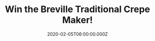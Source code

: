 ---
campaign-uuid: "c-f07bbc0d-2e1d-42a3-b6fd-9956d8a3cec6"
type: "Competition"
category: "Gifts"
date: "2020-02-05T06:00:00.000Z"
end-date: "2020-04-05T23:59:00.000Z"
disable-form: false
is_promoted: false
has_entry_page: true
title: "Win the Breville Traditional Crepe Maker!"
competition-description: "<p>This innovative appliance helps you prepare perfect pancakes\
  \ that you can be proud of. And not just pancakes. Get creative and experimental\
  \ with French crêpes, American-style buttermilk pancakes, Indian poodas or Russian\
  \ blinis. Or ditch the pancake theme and whip up an omelette or a flour tortilla!</p>\n\
  <p>Enter below and get ready to indulge yourself in your delicious creations now!</p>\n"
hero-header: "Win the Breville Traditional Crepe Maker!"
terms-confirmation: "N/A"
banner-img: "https://assets.expresslyapp.com/asset-2f87cbde-8532-4515-954c-922f3bf8f95a.jpg"
logo-left-href: "http://club.expressly.io"
logo-left-image: "https://assets.expresslyapp.com/asset-e94f493c-1793-4c7e-8f7f-9ffc7f30da2b.jpg"
logo-left-title: "ExpresslyCLub"
bg-image-hero: "https://assets.expresslyapp.com/asset-1d9ef2a4-8f30-4eb1-8fde-e814904c6108.jpg"
bg-image-first: "https://assets.expresslyapp.com/asset-ef9b4099-88d7-4da6-b905-ed9352ff7d3a.jpg"
section1-content: "<p> Get creative and experimental with French crêpes, American-style\
  \ buttermilk pancakes, Indian poodas or Russian blinis. Or ditch the pancake theme\
  \ and whip up an omelette or a flour tortilla. The options are plentiful.</p>\n\
  <p>The Breville VTP130 Traditional Crêpe Maker is a 30 centimetre (cm) wide circular\
  \ cooking plate made from aluminium with a non-stick coating for easy cleaning.\
  \ In fact, there's no fiddly dismantling required to wash the plate after use, simply\
  \ wipe clean with a damp cloth and it's ready to use again. It boosts an impressive\
  \ 1000 kW of power and has a variable temperature control with five settings, giving\
  \ you the control to heat to your requirements. The plate rapidly heats up and after\
  \ less than three minutes is ready to go at a medium setting.</p>\n"
entry-title: "Win the Breville Traditional Crepe Maker!"
entry-content: "<p>Enter the draw to win the Breville Traditional Crepe Maker by completing\
  \ the form below before 23:59 on the 5th of April 2020.</p>\n"
has-winner: false
prize-description: "The Breville Traditional Crepe Maker!"
special-conditions: "Multiple entries are allowed up to one every day."
country-restrictions:
- "GB"
---